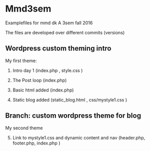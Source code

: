 # Mmd3sem
Examplefiles for mmd dk A 3sem fall 2016

The files are developed over different commits (versions)

## Wordpress custom theming intro

My first theme:
1. Intro day 1 (index.php , style.css )

2. The Post loop  (index.php)

3. Basic html added (index.php)


4. Static blog added (static_blog.html , css/mystyle1.css )

## Branch: custom wordpress theme for blog

My second theme

5. Link to mystyle1.css and dynamic content and nav (header.php, footer.php, index.php )  
